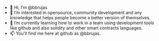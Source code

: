 - 👋 Hi, I’m @bbrujas
- 👀 I’m interested in opensource, community development and any knowledge that helps people become a better version of themselves.
- 🌱 I’m currently learning how to work in a team using development tools like github and also solidity and other smart contracts languages.
- 📫 You'll find me here at github as @bbrujas.

<!---
bbrujas/bbrujas is a ✨ special ✨ repository because its `README.md` (this file) appears on your GitHub profile.
You can click the Preview link to take a look at your changes.
--->
